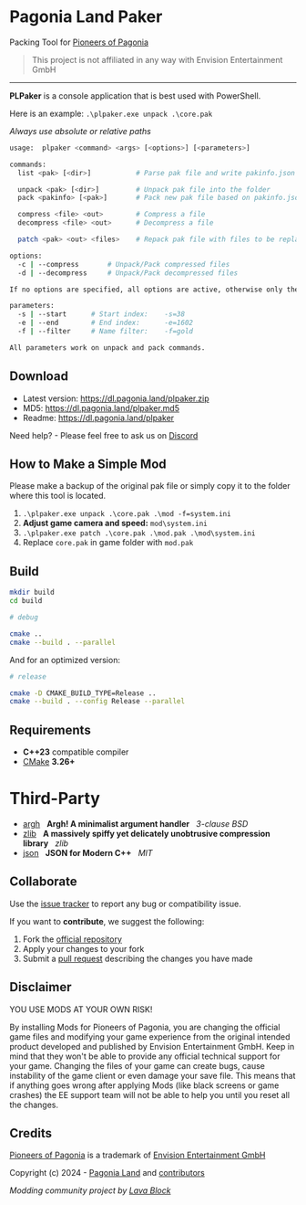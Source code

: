 # Pagonia Land Paker
Packing Tool for [Pioneers of Pagonia](https://pioneersofpagonia.com/)

> This project is not affiliated in any way with Envision Entertainment GmbH

---

**PLPaker** is a console application that is best used with PowerShell.

Here is an example: `.\plpaker.exe unpack .\core.pak`

*Always use absolute or relative paths*

```bash
usage:  plpaker <command> <args> [<options>] [<parameters>]

commands:
  list <pak> [<dir>]           # Parse pak file and write pakinfo.json

  unpack <pak> [<dir>]         # Unpack pak file into the folder
  pack <pakinfo> [<pak>]       # Pack new pak file based on pakinfo.json

  compress <file> <out>        # Compress a file
  decompress <file> <out>      # Decompress a file

  patch <pak> <out> <files>    # Repack pak file with files to be replaced

options:
  -c | --compress       # Unpack/Pack compressed files
  -d | --decompress     # Unpack/Pack decompressed files

If no options are specified, all options are active, otherwise only the set ones.

parameters:
  -s | --start      # Start index:    -s=38
  -e | --end        # End index:      -e=1602
  -f | --filter     # Name filter:    -f=gold

All parameters work on unpack and pack commands.
```

## Download

- Latest version: https://dl.pagonia.land/plpaker.zip
- MD5: https://dl.pagonia.land/plpaker.md5
- Readme: https://dl.pagonia.land/plpaker

Need help? - Please feel free to ask us on [Discord](https://Pagonia.Land/)

## How to Make a Simple Mod

Please make a backup of the original pak file or simply copy it to the folder where this tool is located.

1. `.\plpaker.exe unpack .\core.pak .\mod -f=system.ini`
2. **Adjust game camera and speed:** `mod\system.ini`
3. `.\plpaker.exe patch .\core.pak .\mod.pak .\mod\system.ini`
4. Replace `core.pak` in game folder with `mod.pak`

## Build

```bash
mkdir build
cd build
```

```bash
# debug

cmake ..
cmake --build . --parallel
```

And for an optimized version:

```bash
# release

cmake -D CMAKE_BUILD_TYPE=Release ..
cmake --build . --config Release --parallel
```

## Requirements

* **C++23** compatible compiler
* [CMake](https://cmake.org/) **3.26+**

# Third-Party

* [argh](https://github.com/adishavit/argh) &nbsp; **Argh! A minimalist argument handler** &nbsp; *3-clause BSD*
* [zlib](https://github.com/madler/zlib) &nbsp; **A massively spiffy yet delicately unobtrusive compression library** &nbsp; *zlib*
* [json](https://github.com/nlohmann/json) &nbsp; **JSON for Modern C++** &nbsp; *MIT*

## Collaborate

Use the [issue tracker](https://github.com/pagonia-land/plpaker/issues) to report any bug or compatibility issue.

If you want to **contribute**, we suggest the following:

1. Fork the [official repository](https://github.com/pagonia-land/plpaker/fork)
2. Apply your changes to your fork
3. Submit a [pull request](https://github.com/pagonia-land/plpaker/pulls) describing the changes you have made

## Disclaimer

YOU USE MODS AT YOUR OWN RISK!

By installing Mods for Pioneers of Pagonia, you are changing the official game files and modifying your game experience from the original intended product developed and published by Envision Entertainment GmbH. Keep in mind that they won't be able to provide any official technical support for your game. Changing the files of your game can create bugs, cause instability of the game client or even damage your save file. This means that if anything goes wrong after applying Mods (like black screens or game crashes) the EE support team will not be able to help you until you reset all the changes.

## Credits

[Pioneers of Pagonia](https://pioneersofpagonia.com/) is a trademark of [Envision Entertainment GmbH](https://www.envision-entertainment.de/)

Copyright (c) 2024 - [Pagonia Land](https://pagonia.land/) and [contributors](https://github.com/pagonia-land/plpaker/graphs/contributors)

*Modding community project by [Lava Block](https://lava-block.com/)*
